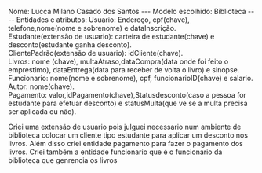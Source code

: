 Nome: Lucca Milano Casado dos Santos ---
Modelo escolhido: Biblioteca ----
Entidades e atributos:
Usuario: Endereço, cpf(chave), telefone,nome(nome e sobrenome) e dataInscrição.	  
Estudante(extensão de usuario): carteira de estudante(chave) e desconto(estudante ganha desconto). 	
ClientePadrão(extensão de usuario): idCliente(chave). 	
Livros: nome (chave), multaAtraso,dataCompra(data onde foi feito o emprestimo), dataEntrega(data para receber de volta o livro) e sinopse. 
Funcionario: nome(nome e sobrenome), cpf, funcionarioID(chave) e salario.	
Autor: nome(chave). 	
Pagamento: valor,idPagamento(chave),Statusdesconto(caso a pessoa for estudante para efetuar desconto) e statusMulta(que ve se a multa precisa ser aplicada ou não).

Criei uma extensão de usuario pois julguei necessario num ambiente de biblioteca colocar um cliente tipo estudante para aplicar um desconto nos livros. Além disso criei entidade pagamento para fazer o pagamento dos livros. Criei também a entidade funcionario que é o funcionario da biblioteca que genrencia os livros 
